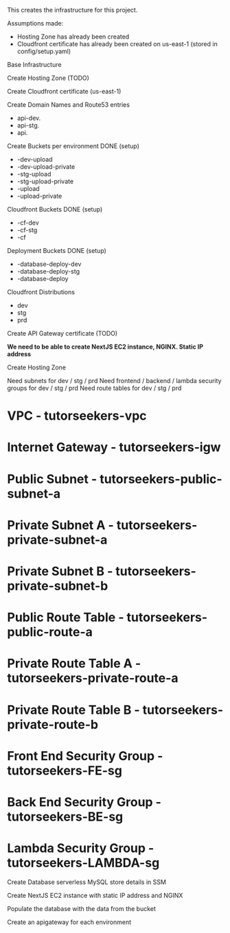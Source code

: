 This creates the infrastructure for this project.

Assumptions made:
- Hosting Zone has already been created
- Cloudfront certificate has already been created on us-east-1 (stored in config/setup.yaml)


Base Infrastructure

Create Hosting Zone (TODO)

Create Cloudfront certificate (us-east-1)

Create Domain Names and Route53 entries
- api-dev.<domain name>
- api-stg.<domain name>
- api.<domain name>

Create Buckets per environment              DONE (setup)
- <domain prefix>-dev-upload
- <domain prefix>-dev-upload-private
- <domain prefix>-stg-upload
- <domain prefix>-stg-upload-private
- <domain prefix>-upload
- <domain prefix>-upload-private

Cloudfront Buckets                          DONE (setup)
- <domain prefix>-cf-dev
- <domain prefix>-cf-stg
- <domain prefix>-cf

Deployment Buckets                          DONE (setup)
- <domain prefix>-database-deploy-dev
- <domain prefix>-database-deploy-stg
- <domain prefix>-database-deploy

Cloudfront Distributions
- dev
- stg
- prd

Create API Gateway certificate (TODO)

**We need to be able to create NextJS EC2 instance, NGINX. Static IP address**

Create Hosting Zone

Need  subnets for dev / stg / prd
Need frontend / backend / lambda security groups for dev / stg / prd
Need route tables for dev / stg / prd

# VPC                       - tutorseekers-vpc
# Internet Gateway          - tutorseekers-igw
# Public Subnet             - tutorseekers-public-subnet-a
# Private Subnet A          - tutorseekers-private-subnet-a
# Private Subnet B          - tutorseekers-private-subnet-b
# Public Route Table        - tutorseekers-public-route-a
# Private Route Table A     - tutorseekers-private-route-a
# Private Route Table B     - tutorseekers-private-route-b
# Front End Security Group  - tutorseekers-FE-sg
# Back End Security Group   - tutorseekers-BE-sg
# Lambda Security Group     - tutorseekers-LAMBDA-sg

Create Database serverless MySQL store details in SSM

Create NextJS EC2 instance with static IP address and NGINX 

Populate the database with the data from the bucket

Create an apigateway for each environment
